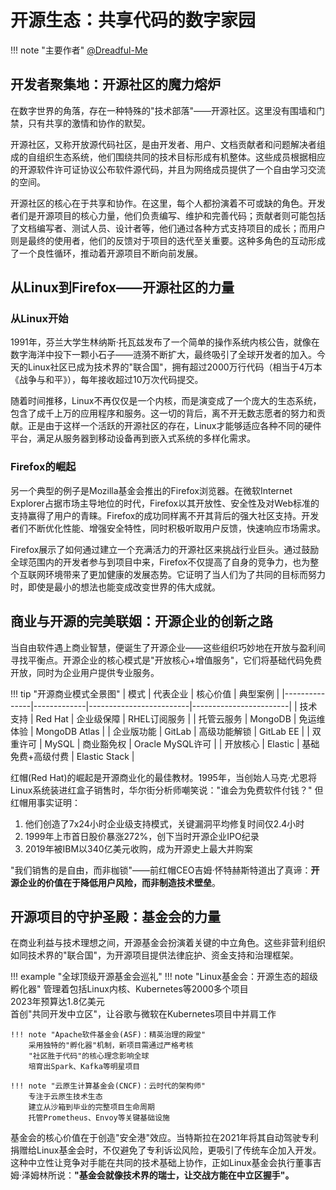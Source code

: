 # 开源生态：共享代码的数字家园

!!! note "主要作者"
    [@Dreadful-Me](https://github.com/Dreadful-Me)

## 开发者聚集地：开源社区的魔力熔炉
在数字世界的角落，存在一种特殊的"技术部落"——开源社区。这里没有围墙和门禁，只有共享的激情和协作的默契。

开源社区，又称开放源代码社区，是由开发者、用户、文档贡献者和问题解决者组成的自组织生态系统，他们围绕共同的技术目标形成有机整体。这些成员根据相应的开源软件许可证协议公布软件源代码，并且为网络成员提供了一个自由学习交流的空间。

开源社区的核心在于共享和协作。在这里，每个人都扮演着不可或缺的角色。开发者们是开源项目的核心力量，他们负责编写、维护和完善代码；贡献者则可能包括了文档编写者、测试人员、设计者等，他们通过各种方式支持项目的成长；而用户则是最终的使用者，他们的反馈对于项目的迭代至关重要。这种多角色的互动形成了一个良性循环，推动着开源项目不断向前发展。

## 从Linux到Firefox——开源社区的力量
### 从Linux开始
1991年，芬兰大学生林纳斯·托瓦兹发布了一个简单的操作系统内核公告，就像在数字海洋中投下一颗小石子——涟漪不断扩大，最终吸引了全球开发者的加入。今天的Linux社区已成为技术界的"联合国"，拥有超过2000万行代码（相当于4万本《战争与和平》），每年接收超过10万次代码提交。

随着时间推移，Linux不再仅仅是一个内核，而是演变成了一个庞大的生态系统，包含了成千上万的应用程序和服务。这一切的背后，离不开无数志愿者的努力和贡献。正是由于这样一个活跃的开源社区的存在，Linux才能够适应各种不同的硬件平台，满足从服务器到移动设备再到嵌入式系统的多样化需求。

### Firefox的崛起
另一个典型的例子是Mozilla基金会推出的Firefox浏览器。在微软Internet Explorer占据市场主导地位的时代，Firefox以其开放性、安全性及对Web标准的支持赢得了用户的青睐。Firefox的成功同样离不开其背后的强大社区支持。开发者们不断优化性能、增强安全特性，同时积极听取用户反馈，快速响应市场需求。

Firefox展示了如何通过建立一个充满活力的开源社区来挑战行业巨头。通过鼓励全球范围内的开发者参与到项目中来，Firefox不仅提高了自身的竞争力，也为整个互联网环境带来了更加健康的发展态势。它证明了当人们为了共同的目标而努力时，即使是最小的想法也能变成改变世界的伟大成就。

## 商业与开源的完美联姻：开源企业的创新之路

当自由软件遇上商业智慧，便诞生了开源企业——这些组织巧妙地在开放与盈利间寻找平衡点。开源企业的核心模式是"开放核心+增值服务"，它们将基础代码免费开放，同时为企业用户提供专业服务。

!!! tip "开源商业模式全景图"
    | 模式          | 代表企业      | 核心价值                | 典型案例               |
    |---------------|-------------|-------------------------|------------------------|
    | 技术支持      | Red Hat     | 企业级保障              | RHEL订阅服务           |
    | 托管云服务    | MongoDB     | 免运维体验              | MongoDB Atlas          |
    | 企业版功能    | GitLab      | 高级功能解锁            | GitLab EE              |
    | 双重许可      | MySQL       | 商业豁免权              | Oracle MySQL许可       |
    | 开放核心      | Elastic     | 基础免费+高级付费       | Elastic Stack          |

红帽(Red Hat)的崛起是开源商业化的最佳教材。1995年，当创始人马克·尤恩将Linux系统装进红盒子销售时，华尔街分析师嘲笑说："谁会为免费软件付钱？" 但红帽用事实证明：
1. 他们创造了7x24小时企业级支持模式，关键漏洞平均修复时间仅2.4小时
2. 1999年上市首日股价暴涨272%，创下当时开源企业IPO纪录
3. 2019年被IBM以340亿美元收购，成为开源史上最大并购案

"我们销售的是自由，而非枷锁"——前红帽CEO吉姆·怀特赫斯特道出了真谛：**开源企业的价值在于降低用户风险，而非制造技术壁垒**。

## 开源项目的守护圣殿：基金会的力量

在商业利益与技术理想之间，开源基金会扮演着关键的中立角色。这些非营利组织如同技术界的"联合国"，为开源项目提供法律庇护、资金支持和治理框架。

!!! example "全球顶级开源基金会巡礼"
    !!! note "Linux基金会：开源生态的超级孵化器"
        管理着包括Linux内核、Kubernetes等2000多个项目  
        2023年预算达1.8亿美元  
        首创"共同开发中立区"，让谷歌与微软在Kubernetes项目中并肩工作
        
    !!! note "Apache软件基金会(ASF)：精英治理的殿堂"
        采用独特的"孵化器"机制，新项目需通过严格考核  
        "社区胜于代码"的核心理念影响全球  
        培育出Spark、Kafka等明星项目
        
    !!! note "云原生计算基金会(CNCF)：云时代的架构师"
        专注于云原生技术生态  
        建立从沙箱到毕业的完整项目生命周期  
        托管Prometheus、Envoy等关键基础设施

基金会的核心价值在于创造"安全港"效应。当特斯拉在2021年将其自动驾驶专利捐赠给Linux基金会时，不仅避免了专利诉讼风险，更吸引了传统车企加入开发。这种中立性让竞争对手能在共同的技术基础上协作，正如Linux基金会执行董事吉姆·泽姆林所说：**"基金会就像技术界的瑞士，让交战方能在中立区握手"。**